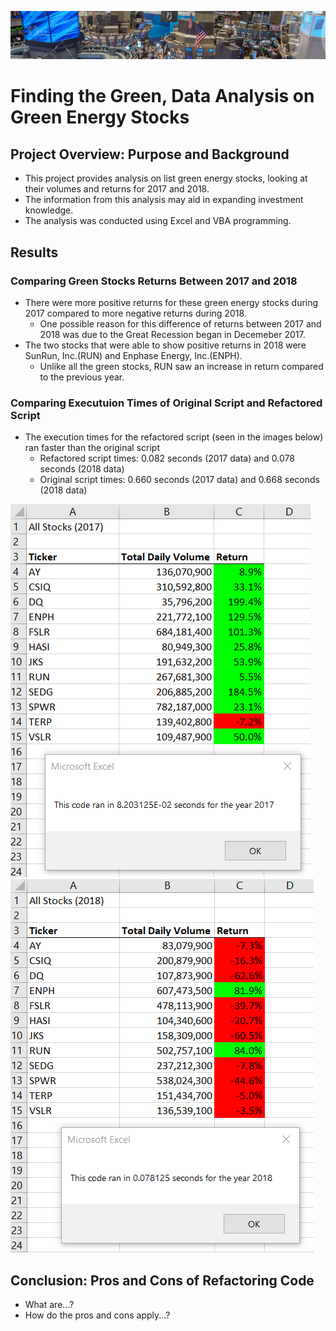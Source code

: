 ![stock_exchange](resources/stock_exchange.png)
# Finding the Green, Data Analysis on Green Energy Stocks

## Project Overview: Purpose and Background
* This project provides analysis on list green energy stocks, looking at their volumes and returns for 2017 and 2018.  
* The information from this analysis may aid in expanding investment knowledge.
* The analysis was conducted using Excel and VBA programming.

## Results
### Comparing Green Stocks Returns Between 2017 and 2018
* There were more positive returns for these green energy stocks during 2017 compared to more negative returns during 2018.
  * One possible reason for this difference of returns between 2017 and 2018 was due to the Great Recession began in Decemeber 2017.
* The two stocks that were able to show positive returns in 2018 were SunRun, Inc.(RUN) and Enphase Energy, Inc.(ENPH).
  * Unlike all the green stocks, RUN saw an increase in return compared to the previous year.
### Comparing Executuion Times of Original Script and Refactored Script
* The execution times for the refactored script (seen in the images below) ran faster than the original script
  * Refactored script times: 0.082 seconds (2017 data) and 0.078 seconds (2018 data)
  * Original script times: 0.660 seconds (2017 data) and 0.668 seconds (2018 data)

![VBA_Challenge_2017](resources/VBA_Challenge_2017.png)
![VBA_Challenge_2018](resources/VBA_Challenge_2018.png)

## Conclusion: Pros and Cons of Refactoring Code
* What are...? 
* How do the pros and cons apply...?
